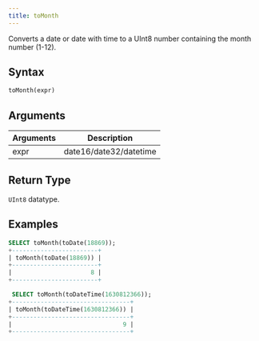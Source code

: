 ```yaml
---
title: toMonth
---
```


Converts a date or date with time to a UInt8 number containing the month number (1-12).

## Syntax

```sql
toMonth(expr)
```

## Arguments

| Arguments   | Description |
| ----------- | ----------- |
| expr | date16/date32/datetime |

## Return Type
 `UInt8` datatype.

## Examples

```sql
SELECT toMonth(toDate(18869));
+------------------------+
| toMonth(toDate(18869)) |
+------------------------+
|                      8 |
+------------------------+

 SELECT toMonth(toDateTime(1630812366));
+---------------------------------+
| toMonth(toDateTime(1630812366)) |
+---------------------------------+
|                               9 |
+---------------------------------+
```
